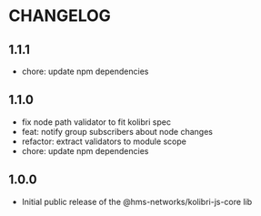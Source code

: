 # CHANGELOG

## 1.1.1

- chore: update npm dependencies

## 1.1.0

- fix node path validator to fit kolibri spec
- feat: notify group subscribers about node changes
- refactor: extract validators to module scope
- chore: update npm dependencies

## 1.0.0

- Initial public release of the @hms-networks/kolibri-js-core lib
